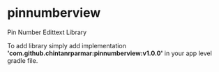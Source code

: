 # pinnumberview
Pin Number Edittext Library

To add library simply add   implementation <b>'com.github.chintanrparmar:pinnumberview:v1.0.0'</b> in your app level gradle file.
